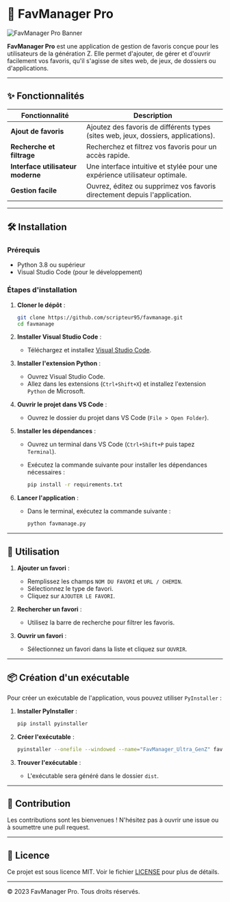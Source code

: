# 🎯 FavManager Pro

![FavManager Pro Banner](https://via.placeholder.com/800x200/1e1e2e/cdd6f4?text=FavManager+Pro)

**FavManager Pro** est une application de gestion de favoris conçue pour les utilisateurs de la génération Z. Elle permet d'ajouter, de gérer et d'ouvrir facilement vos favoris, qu'il s'agisse de sites web, de jeux, de dossiers ou d'applications.

---

## ✨ Fonctionnalités

| Fonctionnalité | Description |
|---------------|-------------|
| **Ajout de favoris** | Ajoutez des favoris de différents types (sites web, jeux, dossiers, applications). |
| **Recherche et filtrage** | Recherchez et filtrez vos favoris pour un accès rapide. |
| **Interface utilisateur moderne** | Une interface intuitive et stylée pour une expérience utilisateur optimale. |
| **Gestion facile** | Ouvrez, éditez ou supprimez vos favoris directement depuis l'application. |

---

## 🛠 Installation

### Prérequis

- Python 3.8 ou supérieur
- Visual Studio Code (pour le développement)

### Étapes d'installation

1. **Cloner le dépôt** :

   ```bash
   git clone https://github.com/scripteur95/favmanage.git
   cd favmanage
   ```

2. **Installer Visual Studio Code** :

   - Téléchargez et installez [Visual Studio Code](https://code.visualstudio.com/).

3. **Installer l'extension Python** :

   - Ouvrez Visual Studio Code.
   - Allez dans les extensions (`Ctrl+Shift+X`) et installez l'extension `Python` de Microsoft.

4. **Ouvrir le projet dans VS Code** :

   - Ouvrez le dossier du projet dans VS Code (`File > Open Folder`).

5. **Installer les dépendances** :

   - Ouvrez un terminal dans VS Code (`Ctrl+Shift+P` puis tapez `Terminal`).
   - Exécutez la commande suivante pour installer les dépendances nécessaires :

     ```bash
     pip install -r requirements.txt
     ```

6. **Lancer l'application** :

   - Dans le terminal, exécutez la commande suivante :

     ```bash
     python favmanage.py
     ```

---

## 🚀 Utilisation

1. **Ajouter un favori** :

   - Remplissez les champs `NOM DU FAVORI` et `URL / CHEMIN`.
   - Sélectionnez le type de favori.
   - Cliquez sur `AJOUTER LE FAVORI`.

2. **Rechercher un favori** :

   - Utilisez la barre de recherche pour filtrer les favoris.

3. **Ouvrir un favori** :

   - Sélectionnez un favori dans la liste et cliquez sur `OUVRIR`.

---

## 📦 Création d'un exécutable

Pour créer un exécutable de l'application, vous pouvez utiliser `PyInstaller` :

1. **Installer PyInstaller** :

   ```bash
   pip install pyinstaller
   ```

2. **Créer l'exécutable** :

   ```bash
   pyinstaller --onefile --windowed --name="FavManager_Ultra_GenZ" favmanage.py
   ```

3. **Trouver l'exécutable** :

   - L'exécutable sera généré dans le dossier `dist`.

---

## 🤝 Contribution

Les contributions sont les bienvenues ! N'hésitez pas à ouvrir une issue ou à soumettre une pull request.

---

## 📄 Licence

Ce projet est sous licence MIT. Voir le fichier [LICENSE](LICENSE) pour plus de détails.

---

© 2023 FavManager Pro. Tous droits réservés.
